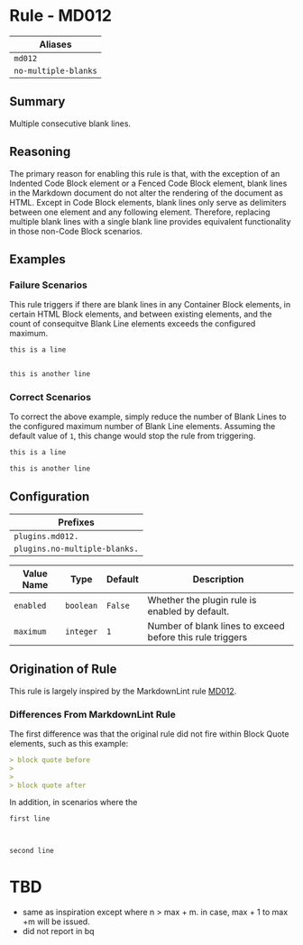 # Rule - MD012

| Aliases |
| --- |
| `md012` |
| `no-multiple-blanks` |

## Summary

Multiple consecutive blank lines.

## Reasoning

The primary reason for enabling this rule is that, with the exception of an
Indented Code Block element or a Fenced Code Block element, blank lines in
the Markdown document do not alter the rendering of the document as HTML. Except
in Code Block elements, blank lines only serve as delimiters between one element
and any following element.  Therefore, replacing multiple blank lines with a
single blank line provides equivalent functionality in those non-Code Block scenarios.

## Examples

### Failure Scenarios

This rule triggers if there are blank lines in any Container Block elements, in
certain HTML Block elements, and between existing elements, and the count of
consequitve Blank Line elements exceeds the configured maximum.

```Markdown
this is a line


this is another line
```

### Correct Scenarios

To correct the above example, simply reduce the number of Blank Lines to
the configured maximum number of Blank Line elements.  Assuming the default
value of `1`, this change would stop the rule from triggering.

```Markdown
this is a line

this is another line
```

## Configuration

| Prefixes |
| --- |
| `plugins.md012.` |
| `plugins.no-multiple-blanks.` |

| Value Name | Type | Default | Description |
| -- | -- | -- | -- |
| `enabled` | `boolean` | `False` | Whether the plugin rule is enabled by default. |
| `maximum` | `integer` | `1` | Number of blank lines to exceed before this rule triggers |

## Origination of Rule

This rule is largely inspired by the MarkdownLint rule
[MD012](https://github.com/DavidAnson/markdownlint/blob/main/doc/Rules.md#md012---multiple-consecutive-blank-lines).

### Differences From MarkdownLint Rule

The first difference was that the original rule did not fire within Block Quote elements, such
as this example:

```Markdown
> block quote before
>
>
> block quote after
```

In addition, in scenarios where the 

```Markdown
first line



second line
```

# TBD

- same as inspiration except where n > max + m.  in case, max + 1 to max +m will be issued.
- did not report in bq
